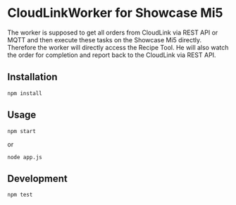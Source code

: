 # CloudLinkWorker for Showcase Mi5

The worker is supposed to get all orders from CloudLink via REST API or MQTT and then execute these tasks on the Showcase Mi5 directly.
Therefore the worker will directly access the Recipe Tool.
He will also watch the order for completion and report back to the CloudLink via REST API.

## Installation

`npm install`

## Usage
 
`npm start`

or

`node app.js`

## Development

`npm test`
